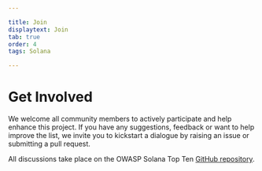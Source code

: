 ```yaml
---

title: Join
displaytext: Join
tab: true
order: 4
tags: Solana

---
```


# Get Involved

We welcome all community members to actively participate and help enhance this project. If you have any suggestions, feedback or want to help improve the list, we invite you to kickstart a dialogue by raising an issue or submitting a pull request.

All discussions take place on the OWASP Solana Top Ten [GitHub repository](https://github.com/OWASP/www-project-solana-programs-top-10).